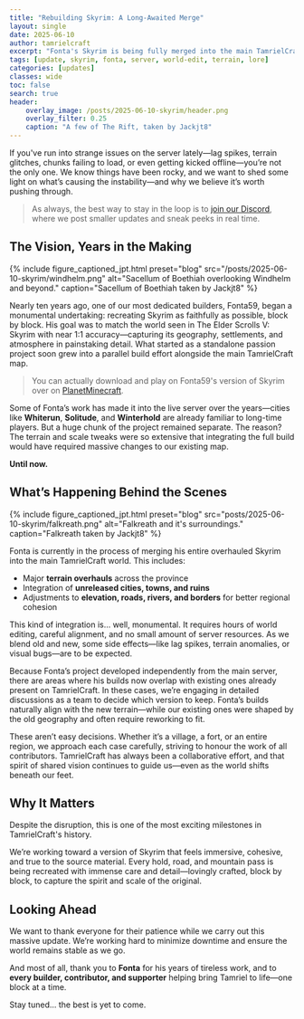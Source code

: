 ```yaml
---
title: "Rebuilding Skyrim: A Long-Awaited Merge"
layout: single
date: 2025-06-10
author: tamrielcraft
excerpt: "Fonta's Skyrim is being fully merged into the main TamrielCraft map — and it’s a massive step forward for the project."
tags: [update, skyrim, fonta, server, world-edit, terrain, lore]
categories: [updates]
classes: wide
toc: false
search: true
header:
    overlay_image: /posts/2025-06-10-skyrim/header.png
    overlay_filter: 0.25
    caption: "A few of The Rift, taken by Jackjt8"
---
```


If you've run into strange issues on the server lately—lag spikes, terrain glitches, chunks failing to load, or even getting kicked offline—you’re not the only one. We know things have been rocky, and we want to shed some light on what’s causing the instability—and why we believe it’s worth pushing through.

> As always, the best way to stay in the loop is to [join our Discord](https://discord.gg/ApShrYn), where we post smaller updates and sneak peeks in real time.


## The Vision, Years in the Making

{% include figure_captioned_jpt.html
   preset="blog"
   src="/posts/2025-06-10-skyrim/windhelm.png"
   alt="Sacellum of Boethiah overlooking Windhelm and beyond."
   caption="Sacellum of Boethiah taken by Jackjt8"
%}

Nearly ten years ago, one of our most dedicated builders, Fonta59, began a monumental undertaking: recreating Skyrim as faithfully as possible, block by block. His goal was to match the world seen in The Elder Scrolls V: Skyrim with near 1:1 accuracy—capturing its geography, settlements, and atmosphere in painstaking detail. What started as a standalone passion project soon grew into a parallel build effort alongside the main TamrielCraft map.

> You can actually download and play on Fonta59's version of Skyrim over on [PlanetMinecraft](https://www.planetminecraft.com/project/skyrim-map-by-fonta59-skyrim-tes-interiors-with-download-1-20/).

Some of Fonta’s work has made it into the live server over the years—cities like **Whiterun**, **Solitude**, and **Winterhold** are already familiar to long-time players. But a huge chunk of the project remained separate. The reason? The terrain and scale tweaks were so extensive that integrating the full build would have required massive changes to our existing map.

**Until now.**


## What’s Happening Behind the Scenes

{% include figure_captioned_jpt.html
    preset="blog"
    src="posts/2025-06-10-skyrim/falkreath.png"
    alt="Falkreath and it's surroundings."
    caption="Falkreath taken by Jackjt8"
%}

Fonta is currently in the process of merging his entire overhauled Skyrim into the main TamrielCraft world. This includes:

- Major **terrain overhauls** across the province  
- Integration of **unreleased cities, towns, and ruins**  
- Adjustments to **elevation, roads, rivers, and borders** for better regional cohesion

This kind of integration is... well, monumental. It requires hours of world editing, careful alignment, and no small amount of server resources. As we blend old and new, some side effects—like lag spikes, terrain anomalies, or visual bugs—are to be expected.

Because Fonta’s project developed independently from the main server, there are areas where his builds now overlap with existing ones already present on TamrielCraft. In these cases, we’re engaging in detailed discussions as a team to decide which version to keep. Fonta’s builds naturally align with the new terrain—while our existing ones were shaped by the old geography and often require reworking to fit.

These aren’t easy decisions. Whether it’s a village, a fort, or an entire region, we approach each case carefully, striving to honour the work of all contributors. TamrielCraft has always been a collaborative effort, and that spirit of shared vision continues to guide us—even as the world shifts beneath our feet.


## Why It Matters

Despite the disruption, this is one of the most exciting milestones in TamrielCraft's history.

We’re working toward a version of Skyrim that feels immersive, cohesive, and true to the source material. Every hold, road, and mountain pass is being recreated with immense care and detail—lovingly crafted, block by block, to capture the spirit and scale of the original.


## Looking Ahead

We want to thank everyone for their patience while we carry out this massive update. We’re working hard to minimize downtime and ensure the world remains stable as we go.

And most of all, thank you to **Fonta** for his years of tireless work, and to **every builder, contributor, and supporter** helping bring Tamriel to life—one block at a time.

Stay tuned... the best is yet to come.
